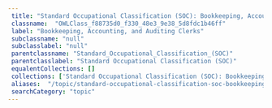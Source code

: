 ```yaml
--- 
 title: "Standard Occupational Classification (SOC): Bookkeeping, Accounting, and Auditing Clerks" 
 classname:  "OWLClass_f88735d0_f330_48e3_9e38_5d8fdc1b46ff" 
 label: "Bookkeeping, Accounting, and Auditing Clerks" 
 subclassname: "null" 
 subclasslabel: "null" 
 parentclassname: "Standard_Occupational_Classification_(SOC)" 
 parentclasslabel: "Standard Occupational Classification (SOC)" 
 equalentCollections: [] 
 collections: ['Standard Occupational Classification (SOC): Bookkeeping, Accounting, and Auditing Clerks']
 aliases:  "/topic/standard-occupational-classification-soc-bookkeeping-accounting-and-auditing-clerks"  
 searchCategory: "topic" 
---
```

